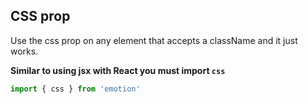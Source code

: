 ## CSS prop

Use the css prop on any element that accepts a className and it just works.

**Similar to using jsx with React you must import `css`**

```jsx
import { css } from 'emotion'
```

